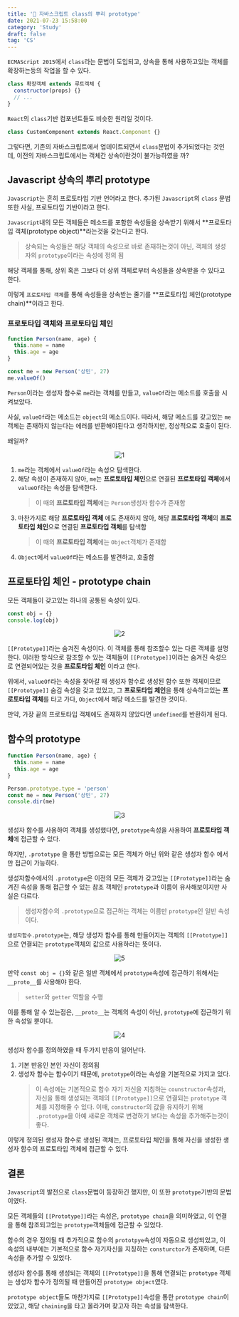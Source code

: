 ```yaml
---
title: '🌳 자바스크립트 class의 뿌리 prototype'
date: 2021-07-23 15:58:00
category: 'Study'
draft: false
tag: 'CS'
---
```


`ECMAScript 2015`에서 `class`라는 문법이 도입되고, 상속을 통해 사용하고있는 객체를 확장하는등의 작업을 할 수 있다.

```js
class 확장객체 extends 루트객체 {
  constructor(props) {}
  // ...
}
```

`React`의 `class`기반 컴포넌트들도 비슷한 원리일 것이다.

```js
class CustomComponent extends React.Component {}
```

그렇다면, 기존의 자바스크립트에서 업데이트되면서 `class`문법이 추가되었다는 것인데, 이전의 자바스크립트에서는 객체간 상속이란것이 불가능하였을 까?

## Javascript 상속의 뿌리 prototype

`Javascript`는 흔히 프로토타입 기반 언어라고 한다. 추가된 `Javascript`의 `class` 문법 또한 사실, 프로토타입 기반이라고 한다.

`Javascript`내의 모든 객체들은 메소드를 포함한 속성들을 상속받기 위해서 **프로토타입 객체(prototype object)**라는것을 갖는다고 한다.

> 상속되는 속성들은 해당 객체의 속성으로 바로 존재하는것이 아닌, 객체의 생성자의 `prototype`이라는 속성에 정의 됨

해당 객체를 통해, 상위 혹은 그보다 더 상위 객체로부터 속성들을 상속받을 수 있다고 한다.

이렇게 `프로토타입 객체`를 통해 속성들을 상속받는 줄기를 **프로토타입 체인(prototype chain)**이라고 한다.

### 프로토타입 객체와 프로토타입 체인

```js
function Person(name, age) {
  this.name = name
  this.age = age
}

const me = new Person('상민', 27)
me.valueOf()
```

`Person`이라는 생성자 함수로 `me`라는 객체를 만들고, `valueOf`라는 메소드를 호출을 시켜보았다.

사실, `valueOf`라는 메소드는 `object`의 메소드이다. 따라서, 해당 메소드를 갖고있는 `me`객체는 존재하지 않는다는 에러를 반환해야된다고 생각하지만, 정상적으로 호출이 된다.

왜일까?

<div style="margin : 0 auto; text-align : center">
  <img src="/img/2021/07/25/1.PNG" alt="1">
</div>

1. `me`라는 객체에서 `valueOf`라는 속성으 탐색한다.
2. 해당 속성이 존재하지 않아, `me`는 **프로토타입 체인**으로 연결된 **프로토타입 객체**에서 `valueOf`라는 속성을 탐색한다.
   > 이 때의 **프로토타입 객체**에는 `Person`생성자 함수가 존재함
3. 마찬가지로 해당 **프로토타입 객체** 에도 존재하지 않아, 해당 **프로토타입 객체**의 **프로토타입 체인**으로 연결된 **프로토타입 객체**를 탐색함
   > 이 때의 **프로토타입 객체**에는 `Object`객체가 존재함
4. `Object`에서 `valueOf`라는 메소드를 발견하고, 호출함

## 프로토타입 체인 - prototype chain

모든 객체들이 갖고있는 하나의 공통된 속성이 있다.

```js
const obj = {}
console.log(obj)
```

<div style="margin : 0 auto; text-align : center">
  <img src="/img/2021/07/25/2.PNG" alt="2">
</div>

`[[Prototype]]`라는 숨겨진 속성이다. 이 객체를 통해 참조할수 있는 다른 객체를 설명한다. 이러한 방식으로 참조할 수 있는 객체들이 `[[Prototype]]`이라는 숨겨진 속성으로 연결되어있는 것을 **프로토타입 체인** 이라고 한다.

위에서, `valueOf`라는 속성을 찾아갈 때 생성자 함수로 생성된 함수 또한 객체이므로 `[[Prototype]]` 숨김 속성을 갖고 있었고, 그 **프로토타입 체인**을 통해 상속하고있는 **프로토타입 객체**를 타고 가다, `Object`에서 해당 메소드를 발견한 것이다.

만약, 가장 끝의 프로토타입 객체에도 존재하지 않았다면 `undefined`를 반환하게 된다.

## 함수의 prototype

```js
function Person(name, age) {
  this.name = name
  this.age = age
}

Person.prototype.type = 'person'
const me = new Person('상민', 27)
console.dir(me)
```

<div style="margin : 0 auto; text-align : center">
  <img src="/img/2021/07/25/3.PNG" alt="3">
</div>

생성자 함수를 사용하여 객체를 생성했다면, `prototype`속성을 사용하여 **프로토타입 객체**에 접근할 수 있다.

하지만, `.prototype` 을 통한 방법으로는 모든 객체가 아닌 위와 같은 생성자 함수 에서만 접근이 가능하다.

생성자함수에서의 `.prototype`은 이전의 모든 객체가 갖고있는 `[[Prototype]]`라는 숨겨진 속성을 통해 접근할 수 있는 참조 객체인 `prototype`과 이름이 유사해보이지만 사실은 다르다.

> 생성자함수의 `.prototype`으로 접근하는 객체는 이름만 `prototype`인 일반 속성이다.

`생성자함수.prototype`는, 해당 생성자 함수를 통해 만들어지는 객체의 `[[Prototype]]`으로 연결되는 `prototype`객체의 값으로 사용하라는 뜻이다.

<div style="margin : 0 auto; text-align : center">
  <img src="/img/2021/07/25/5.PNG" alt="5">
</div>

만약 `const obj = {}`와 같은 일반 객체에서 `prototype`속성에 접근하기 위해서는 `__proto__`를 사용해야 한다.

> `setter`와 `getter` 역할을 수행

이를 통해 알 수 있는점은, `__proto__`는 객체의 속성이 아닌, `prototype`에 접근하기 위한 속성일 뿐이다.

<div style="margin : 0 auto; text-align : center">
  <img src="/img/2021/07/25/4.png" alt="4">
</div>

생성자 함수를 정의하였을 때 두가지 반응이 일어난다.

1. 기본 반응인 본인 자신이 정의됨
2. 생성자 함수는 함수이기 때문에, `prototype`이라는 속성을 기본적으로 가지고 있다.
   > 이 속성에는 기본적으로 함수 자기 자신을 지칭하는 `counstructor`속성과, 자신을 통해 생성되는 객체의 `[[Prototype]]`으로 연결되는 `prototype` 객체를 지정해줄 수 있다.
   > 이때, `constructor`의 값을 유지하기 위해 `.prototype`을 아예 새로운 객체로 변경하기 보다는 속성을 추가해주는것이 좋다.

이렇게 정의된 생성자 함수로 생성된 객체는, 프로토타입 체인을 통해 자신을 생성한 생성자 함수의 프로토타입 객체에 접근할 수 있다.

## 결론

`Javascript`의 발전으로 `class`문법이 등장하긴 했지만, 이 또한 `prototype`기반의 문법이였다.

모든 객체들의 `[[Prototype]]`라는 속성은, `prototype chain`을 의미하였고, 이 연결을 통해 참조되고있는 `prototype`객체들에 접근할 수 있었다.

함수의 경우 정의될 때 추가적으로 함수의 `prototpye`속성이 자동으로 생성되었고, 이 속성의 내부에는 기본적으로 함수 자기자신을 지칭하는 `consturctor`가 존재하며, 다른 속성을 추가할 수 있었다.

생성자 함수를 통해 생성되는 객체의 `[[Prototype]]`을 통해 연결되는 `prototype` 객체는 생성자 함수가 정의될 때 만들어진 `prototype object`였다.

`prototype object`들도 마찬가지로 `[[Prototype]]`속성을 통한 `prototype chain`이 있었고, 해당 `chaining`을 타고 올라가며 찾고자 하는 속성을 탐색한다.
